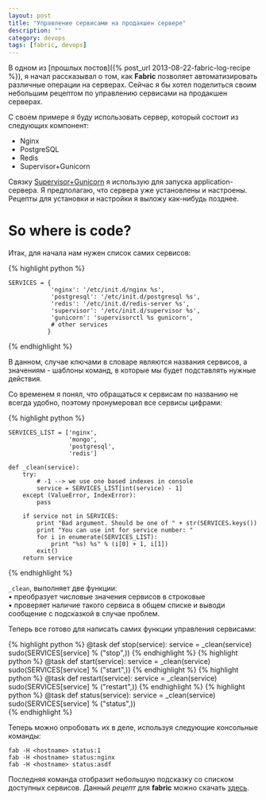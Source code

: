 ```yaml
---
layout: post
title: "Управление сервисами на продакшен сервере"
description: ""
category: devops
tags: [fabric, devops]
---
```



<link rel="stylesheet" href="/pygments.css"/>

В одном из [прошлых постов]({% post_url 2013-08-22-fabric-log-recipe %}), я начал рассказывал о том, как **Fabric** позволяет автоматизировать различные операции на серверах. Сейчас я бы хотел поделиться своим небольшим рецептом по управлению сервисами на продакшен серверах.

С своем примере я буду использовать сервер, который состоит из следующих компонент:

* Nginx
* PostgreSQL
* Redis
* Supervisor+Gunicorn

Связку [Supervisor+Gunicorn](http://blog.djangofan.ru/2012/04/gunicorn-nginx-django-ubuntu.html) я использую для запуска application-сервера. Я предполагаю, что сервера уже установлены и настроены. Рецепты для установки и настройки я выложу как-нибудь позднее.

# So where is code?

Итак, для начала нам нужен список самих сервисов:

{% highlight python %}

    SERVICES = {
                'nginx': '/etc/init.d/nginx %s',
                'postgresql': '/etc/init.d/postgresql %s',
                'redis': '/etc/init.d/redis-server %s',
                'supervisor': '/etc/init.d/supervisor %s',
                'gunicorn': 'supervisorctl %s gunicorn',
                # other services
               }

{% endhighlight %}

В данном, случае ключами в словаре являются названия сервисов, а значениям - шаблоны команд, в которые мы будет подставлять нужные действия.

Со временем я понял, что обращаться к сервисам по названию не всегда удобно, поэтому пронумеровал все сервисы цифрами:

{% highlight python %}

    SERVICES_LIST = ['nginx',
                     'mongo',
                     'postgresql',
                     'redis']
    
    def _clean(service):
        try:
            # -1 --> we use one based indexes in console
            service = SERVICES_LIST[int(service) - 1]
        except (ValueError, IndexError):
            pass
    
        if service not in SERVICES:
            print "Bad argument. Should be one of " + str(SERVICES.keys())
            print "You can use int for service number: "
            for i in enumerate(SERVICES_LIST):
                print "%s) %s" % (i[0] + 1, i[1])
            exit()
        return service
    
{% endhighlight %}

`_clean`, выполняет две функции:<br>
&bull; преобразует числовые значения сервисов в строковые <br>
&bull; проверяет наличие такого сервиса в общем списке и выводи сообщение с подсказкой в случае проблем.<br>

Теперь все готово для написать самих функции управления сервисами:

{% highlight python %}
@task
def stop(service):
    service = _clean(service)
    sudo(SERVICES[service] % ("stop",)) 
{% endhighlight %}
{% highlight python %}
@task
def start(service):
    service = _clean(service)
    sudo(SERVICES[service] % ("start",))
{% endhighlight %}
{% highlight python %}
@task
def restart(service):
    service = _clean(service)
    sudo(SERVICES[service] % ("restart",))
{% endhighlight %}
{% highlight python %}
@task
def status(service):
    service = _clean(service)
    sudo(SERVICES[service] % ("status",))    
{% endhighlight %}

Теперь можно опробовать их в деле, используя следующие консольные команды:

    fab -H <hostname> status:1
    fab -H <hostname> status:nginx
    fab -H <hostname> status:asdf 

Последняя команда отобразит небольшую подсказку со списком доступных сервисов. Данный *рецепт* для **fabric** можно скачать [здесь](https://github.com/amezhenin/fabric_recipes/blob/master/fab_services.py).